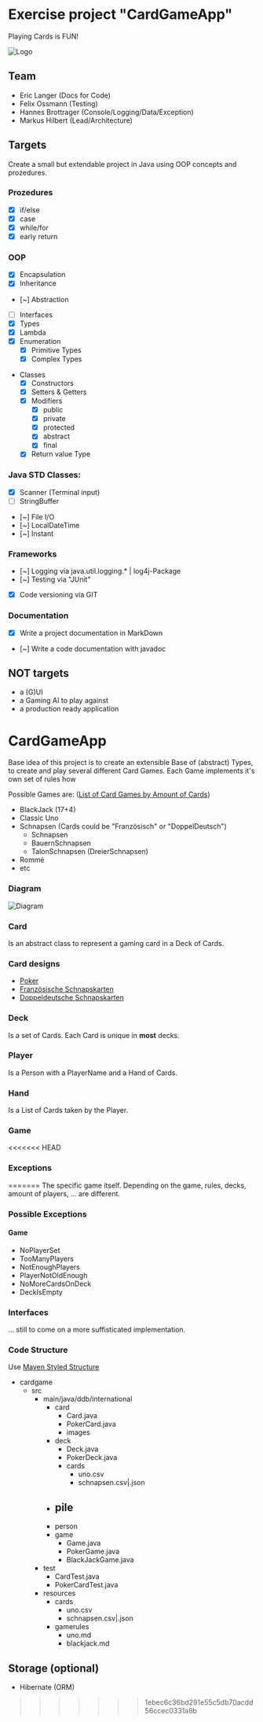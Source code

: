 # Exercise project "CardGameApp"
Playing Cards is FUN!

![Logo](logo.jpg)

## Team
- Eric Langer (Docs for Code)
- Felix Ossmann (Testing)
- Hannes Brottrager (Console/Logging/Data/Exception)
- Markus Hilbert (Lead/Architecture)

## Targets
Create a small but extendable project in Java using OOP concepts and prozedures.

### Prozedures
- [x] if/else
- [x] case
- [x] while/for
- [x] early return

### OOP
- [x] Encapsulation
- [x] Inheritance
- [~] Abstraction
- [ ] Interfaces
- [x] Types
- [x] Lambda
- [x] Enumeration
  - [x] Primitive Types
  - [x] Complex Types

- Classes
  - [x] Constructors
  - [x] Setters & Getters
  - [x] Modifiers
    - [x] public
    - [x] private 
    - [x] protected
    - [x] abstract
    - [x] final
  - [x] Return value Type

### Java STD Classes:
- [x] Scanner (Terminal input)
- [ ] StringBuffer
- [~] File I/O
- [~] LocalDateTime
- [~] Instant


### Frameworks
- [~] Logging via java.util.logging.* | log4j-Package
- [~] Testing via "JUnit" 
- [x] Code versioning via GIT

### Documentation
- [x] Write a project documentation in MarkDown
- [~] Write a code documentation with javadoc

## NOT targets
- a (G)UI
- a Gaming AI to play against
- a production ready application

# CardGameApp
Base idea of this project is to create an extensible Base of (abstract) Types, to create and play several different Card Games.
Each Game implements it's own set of rules how

Possible Games are: ([List of Card Games by Amount of Cards](https://de.wikipedia.org/wiki/Liste_von_Kartenspielen_nach_Kartenanzahl_geordnet))
- BlackJack (17+4)
- Classic Uno
- Schnapsen (Cards could be "Französisch" or "DoppelDeutsch")
  - Schnapsen
  - BauernSchnapsen
  - TalonSchnapsen (DreierSchnapsen)
- Rommé
- etc


### Diagram
<!-- insert image here -->
![Diagram](uml-models/overview.png)

### Card
Is an abstract class to represent a gaming card in a Deck of Cards.

### Card designs
- [Poker](https://www.piatnik-individual.com/produkt/4-eckzeichen-nur-rueckseite-gestalten-hochladen/)
- [Französische Schnapskarten](https://www.piatnik-individual.com/produkt/franzoesische-25-karten-nur-rueckseite-gestalten-hochladen/)
- [Doppeldeutsche Schnapskarten](https://www.piatnik-individual.com/produkt/doppeldeutsche-36-karten-nur-rueckseite-gestalten/)

### Deck
Is a set of Cards.
Each Card is unique in **most** decks.

### Player
Is a Person with a PlayerName and a Hand of Cards.

### Hand
Is a List of Cards taken by the Player.

### Game
<<<<<<< HEAD
### Exceptions
=======
The specific game itself. Depending on the game, rules, decks, amount of players, ... are different.

### Possible Exceptions
#### Game
- NoPlayerSet
- TooManyPlayers
- NotEnoughPlayers
- PlayerNotOldEnough
- NoMoreCardsOnDeck
- DeckIsEmpty

### Interfaces
... still to come on a more suffisticated implementation.

### Code Structure
Use [Maven Styled Structure](https://maven.apache.org/guides/introduction/introduction-to-the-standard-directory-layout.html)
- cardgame
  - src
    - main/java/ddb/international
      - card
        - Card.java
        - PokerCard.java
        - images
      - deck
        - Deck.java
        - PokerDeck.java
        - cards
          - uno.csv
          - schnapsen.csv|.json    
      - pile
        - 
      - person
      - game
        - Game.java
        - PokerGame.java
        - BlackJackGame.java
    - test
      - CardTest.java
      - PokerCardTest.java
    - resources
      - cards
        - uno.csv
        - schnapsen.csv|.json
      - gamerules
        - uno.md
        - blackjack.md


## Storage (optional)
- Hibernate (ORM)
>>>>>>> 1ebec6c36bd291e55c5db70acdd56ccec0331a8b
